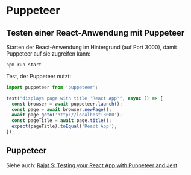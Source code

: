 # Puppeteer

## Testen einer React-Anwendung mit Puppeteer

Starten der React-Anwendung im Hintergrund (auf Port 3000), damit Puppeteer auf sie zugreifen kann:

```bash
npm run start
```

Test, der Puppeteer nutzt:

```js
import puppeteer from 'puppeteer';

test("displays page with title 'React App'", async () => {
  const browser = await puppeteer.launch();
  const page = await browser.newPage();
  await page.goto('http://localhost:3000');
  const pageTitle = await page.title();
  expect(pageTitle).toEqual('React App');
});
```

## Puppeteer

Siehe auch: [Rajat S: Testing your React App with Puppeteer and Jest](https://blog.bitsrc.io/testing-your-react-app-with-puppeteer-and-jest-c72b3dfcde59)
